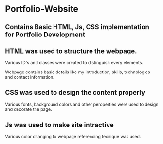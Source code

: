 # Portfolio-Website
## Contains Basic HTML, Js, CSS implementation for Portfolio Development
## HTML was used to structure the webpage.
Various ID's and classes were created to distinguish every elements.

Webpage contains basic details like my introduction, skills, technologies and contact information.

## CSS was used to design the content properly
Various fonts, background colors and other peroperties were used to design and decorate the page.

## Js was used to make site intractive

Various color changing to webpage referencing tecnique was used.




